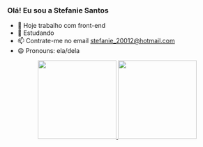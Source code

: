 ### Olá! Eu sou a Stefanie Santos



- 🔭 Hoje trabalho com front-end
- 🌱 Estudando 
- 📫 Contrate-me no email stefanie_20012@hotmail.com
- 😄 Pronouns: ela/dela


<div align="center">
  <a href="https://github.com/kiipot">
  <img height="180em" src="https://github-readme-stats.vercel.app/api?username=kiipot&show_icons=true&theme=merko&include_all_commits=true&count_private=true"/>
  <img height="180em" src="https://github-readme-stats.vercel.app/api/top-langs/?username=kiipot&layout=compact&langs_count=7&theme=dracula"/>
</div>



